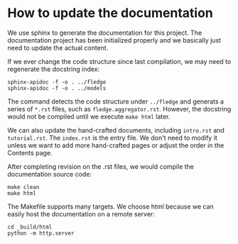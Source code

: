 # How to update the documentation

We use sphinx to generate the documentation for this project.
The documentation project has been initialized properly and we basically just need to update the actual content.

If we ever change the code structure since last compilation, we may need to regenerate the docstring index:
```shell
sphinx-apidoc -f -o . ../fledge
sphinx-apidoc -f -o . ../models
```

The command detects the code structure under `../fledge` and generats a series of `*.rst` files, such as `fledge.aggregator.rst`.
However, the docstring would not be compiled until we execute `make html` later.

We can also update the hand-crafted documents, including `intro.rst` and `tutorial.rst`. The `index.rst` is the entry file. We don't need to modify it unless we want to add more hand-crafted pages or adjust the order in the Contents page.


After completing revision on the .rst files, we would compile the documentation source code:
```
make clean
make html
```

The Makefile supports many targets. We choose html because we can easily host the documentation on a remote server:

```shell
cd _build/html
python -m http.server
```
